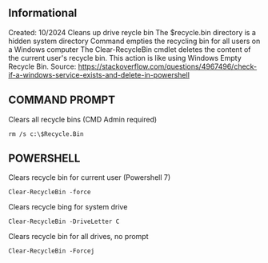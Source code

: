 ## Informational
Created: 10/2024
Cleans up drive reycle bin
The $recycle.bin directory is a hidden system directory
Command empties the recycling bin for all users on a Windows computer
The Clear-RecycleBin cmdlet deletes the content of the current user's recycle bin. This action is like using Windows Empty Recycle Bin.
Source: https://stackoverflow.com/questions/4967496/check-if-a-windows-service-exists-and-delete-in-powershell      

## COMMAND PROMPT
Clears all recycle bins (CMD Admin required)
```
rm /s c:\$Recycle.Bin 
```

## POWERSHELL
Clears recycle bin for current user (Powershell 7)
```
Clear-RecycleBin -force
```

Clears recycle bing for system drive
```
Clear-RecycleBin -DriveLetter C
```

Clears recycle bin for all drives, no prompt
```
Clear-RecycleBin -Forcej
```
